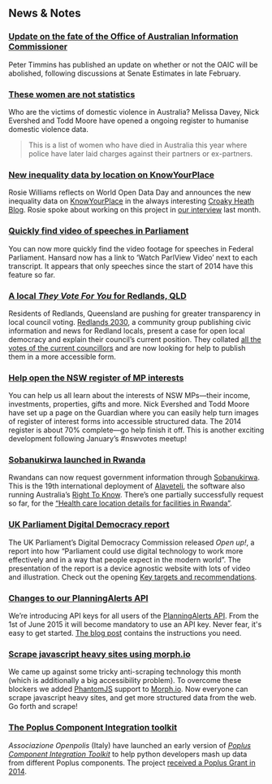 
## News & Notes

### [Update on the fate of the Office of Australian Information Commissioner](http://foi-privacy.blogspot.co.uk/2015/02/ag-brandis-not-for-turning-on-bid-to.html)

Peter Timmins has published an update on whether or not the OAIC will be abolished, following discussions at Senate Estimates in late February.


### [These women are not statistics](http://www.theguardian.com/global/ng-interactive/2015/mar/17/these-women-are-not-statistics-deaths-in-australia-in-2015)

Who are the victims of domestic violence in Australia? Melissa Davey, Nick Evershed and Todd Moore have opened a ongoing register to humanise domestic violence data.

> This is a list of women who have died in Australia this year where police have later laid charges against their partners or ex-partners.


### [New inequality data by location on KnowYourPlace](http://blogs.crikey.com.au/croakey/2015/03/09/the-brave-new-world-of-open-data/)

Rosie Williams reflects on World Open Data Day and announces the new inequality data on [KnowYourPlace](http://infoaus.net/seifa/index.php) in the always interesting [Croaky Heath Blog](http://blogs.crikey.com.au/croakey/).
Rosie spoke about working on this project in [our interview](https://www.openaustraliafoundation.org.au/2015/02/19/rosie-williams-interview/) last month.


### [Quickly find video of speeches in Parliament](https://twitter.com/henaredegan/status/575453041505136640)

You can now more quickly find the video footage for speeches in Federal Parliament.
Hansard now has a link to ‘Watch ParlView Video’ next to each transcript.
It appears that only speeches since the start of 2014 have this feature so far.


### [A local *They Vote For You* for Redlands, QLD](http://redlands2030.net/?p=7633)

Residents of Redlands, Queensland are pushing for greater transparency in local council voting.
[Redlands 2030](http://redlands2030.net/), a community group publishing civic information and news for Redland locals, present a case for open local democracy and explain their council’s current position.
They collated [all the votes of the current councillors](http://redlands2030.net/wp-content/uploads/2015/03/RCC-Voting-Table-May-2012%E2%80%94December-2014_v1.xlsx) and are now looking for help to publish them in a more accessible form.


### [Help open the NSW register of MP interests](http://www.theguardian.com/australia-news/datablog/ng-interactive/2015/mar/09/help-us-investigate-the-register-of-interests-political-gifts-and-investments-in-nsw)

You can help us all learn about the interests of NSW MPs—their  income, investments, properties, gifts and more.
Nick Evershed and  Todd Moore have set up a page on the Guardian where you can easily help turn images of register of interest forms into accessible structured data.
The 2014 register is about 70% complete—go help finish it off.
This is another exciting development following January’s #nswvotes meetup!


### [Sobanukirwa launched in Rwanda](https://sobanukirwarwanda.wordpress.com/2015/01/28/welcome-to-sobanukirwa-an-access-to-information-website-for-rwanda/)

Rwandans can now request government information through [Sobanukirwa](https://sobanukirwa.rw/).
This is the 19th international deployment of [Alaveteli](http://alaveteli.org/), the software also running Australia’s [Right To Know](https://www.righttoknow.org.au/).
There’s one partially successfully request so far, for the [“Health care location details for facilities in Rwanda”](https://sobanukirwa.rw/request/health_care_location_details_for).


### [UK Parliament Digital Democracy report](http://www.digitaldemocracy.parliament.uk/chapter/summary#main-content)

The UK Parliament’s Digital Democracy Commission released *Open up!*, a report into how “Parliament could use digital technology to work more effectively and in a way that people expect in the modern world”.
The presentation of the report is a device agnostic website with lots of video and illustration.
Check out the opening [Key targets and recommendations](http://www.digitaldemocracy.parliament.uk/chapter/summary).


### [Changes to our PlanningAlerts API](https://github.com/openaustralia/newsletter/issues/41)

We’re introducing API keys for all users of the [PlanningAlerts API](https://www.planningalerts.org.au/api/howto).
From the 1st of June 2015 it will become mandatory to use an API key.
Never fear, it's easy to get started.
[The blog post](https://www.openaustraliafoundation.org.au/2015/03/02/planningalerts-api-changes/) contains the instructions you need.


### [Scrape javascript heavy sites using morph.io](https://www.openaustraliafoundation.org.au/2015/03/17/scraping-javascript-sites-with-morph-io/)

We came up against some tricky anti-scraping technology this month (which is additionally a big accessibility problem).
To overcome these blockers we added [PhantomJS](http://phantomjs.org/) support to [Morph.io](https://morph.io).
Now everyone can scrape javascript heavy sites, and get more structured data from the web.
Go forth and scrape!


### [The Poplus Component Integration toolkit](https://groups.google.com/forum/?utm_medium=email&utm_source=footer#!msg/poplus/NEpLV_omCaI/VlqbSG-f9SAJ)

*Associazione Openpolis* (Italy) have launched an early version of [*Poplus Component Integration Toolkit*](https://github.com/openpolis/poplus-pci) to help python developers mash up data from different Poplus components.
The project  [received a Poplus Grant in 2014](http://poplus.org/posts/poplus-proposals-outcome/).

